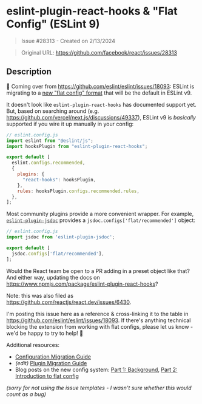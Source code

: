 # eslint-plugin-react-hooks & "Flat Config" (ESLint 9)

> Issue #28313 - Created on 2/13/2024

> Original URL: https://github.com/facebook/react/issues/28313

## Description

👋 Coming over from https://github.com/eslint/eslint/issues/18093: ESLint is migrating to a [new "flat config" format](https://eslint.org/docs/latest/use/configure/configuration-files-new) that will be the default in ESLint v9.

It doesn't look like `eslint-plugin-react-hooks` has documented support yet. But, based on searching around (e.g. https://github.com/vercel/next.js/discussions/49337), ESLint v9 is _basically_ supported if you wire it up manually in your config:

```js
// eslint.config.js
import eslint from "@eslint/js";
import hooksPlugin from "eslint-plugin-react-hooks";

export default [
  eslint.configs.recommended,
  {
    plugins: {
      "react-hooks": hooksPlugin,
    },
    rules: hooksPlugin.configs.recommended.rules,
  },
];
```

Most community plugins provide a more convenient wrapper. For example, [`eslint-plugin-jsdoc`](https://github.com/gajus/eslint-plugin-jsdoc?tab=readme-ov-file#flat-config) provides a `jsdoc.configs['flat/recommended']` object:

```js
// eslint.config.js
import jsdoc from 'eslint-plugin-jsdoc';

export default [
  jsdoc.configs['flat/recommended'],
];
```

Would the React team be open to a PR adding in a preset object like that? And either way, updating the docs on https://www.npmjs.com/package/eslint-plugin-react-hooks?

Note: this was also filed as https://github.com/reactjs/react.dev/issues/6430.

I'm posting this issue here as a reference & cross-linking it to the table in https://github.com/eslint/eslint/issues/18093. If there's anything technical blocking the extension from working with flat configs, please let us know - we'd be happy to try to help! 💜 

Additional resources:
* [Configuration Migration Guide](https://eslint.org/docs/latest/use/configure/migration-guide)
* _(edit)_ [Plugin Migration Guide](https://eslint.org/docs/latest/extend/plugin-migration-flat-config)
* Blog posts on the new config system: [Part 1: Background](https://eslint.org/blog/2022/08/new-config-system-part-1/), [Part 2: Introduction to flat config](https://eslint.org/blog/2022/08/new-config-system-part-2/)

_(sorry for not using the issue templates - I wasn't sure whether this would count as a bug)_
